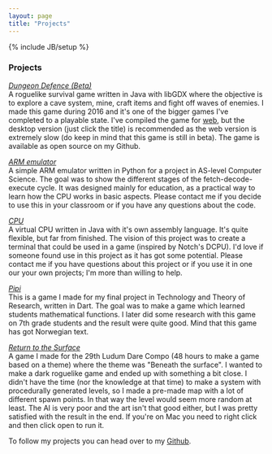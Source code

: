 ```yaml
---
layout: page
title: "Projects"
---
```

{% include JB/setup %}

### **Projects**

<a href="resources/Dungeon Defence beta 002.jar" target="_blank"><i>Dungeon Defence (Beta)</i></a>
<br>
A roguelike survival game written in Java with libGDX where the objective is to explore a cave system, mine, craft items and fight off waves of enemies. I made this game during 2016 and it's one of the bigger games I've completed to a playable state. I've compiled the game for <a href="dungeondefence/" target="_blank">web</a>, but the desktop version (just click the title) is recommended as the web version is extremely slow (do keep in mind that this game is still in beta). The game is available as open source on my Github.

<a href="https://github.com/simengangstad/arm-emulator" target="_blank"><i>ARM emulator</i></a>
<br>
A simple ARM emulator written in Python for a project in AS-level Computer Science. The goal was to show the different stages of the fetch-decode-execute cycle. It was designed mainly for education, as a practical way to learn how the CPU works in basic aspects. Please contact me if you decide to use this in your classroom or if you have any questions about the code.

<a href="https://github.com/simengangstad/cpu" target="_blank"><i>CPU</i></a>
<br>
A virtual CPU written in Java with it's own assembly language. It's quite flexible, but far from finished. The vision of this project was to create a terminal that could be used in a game (inspired by Notch's DCPU). I'd love if someone found use in this project as it has got some potential. Please contact me if you have questions about this project or if you use it in one our your own projects; I'm more than willing to help.

<a href="http://simengangstad.github.io/pipi" target="_blank"><i>Pipi</i></a>
<br>
This is a game I made for my final project in Technology and Theory of Research, written in Dart. The goal was to make a game which learned students mathematical functions. I later did some research with this game on 7th grade students and the result were quite good. Mind that this game has got Norwegian text.

<a href="resources/LD29 - Return To The Surface.jar"><i>Return to the Surface</i></a>
<br>
A game I made for the 29th Ludum Dare Compo (48 hours to make a game based on a theme) where the theme was "Beneath the surface". I wanted to make a dark roguelike game and ended up with something a bit close. I didn't have the time (nor the knowledge at that time) to make a system with procedurally generated levels, so I made a pre-made map with a lot of different spawn points. In that way the level would seem more random at least. The AI is very poor and the art isn't that good either, but I was pretty satisfied with the result in the end. If you're on Mac you need to right click and then click open to run it.



To follow my projects you can head over to my <a href="http://github.com/simengangstad" target="_blank">Github</a>.
